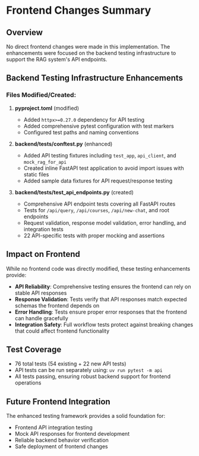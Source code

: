 # Frontend Changes Summary

## Overview
No direct frontend changes were made in this implementation. The enhancements were focused on the backend testing infrastructure to support the RAG system's API endpoints.

## Backend Testing Infrastructure Enhancements

### Files Modified/Created:

1. **pyproject.toml** (modified)
   - Added `httpx>=0.27.0` dependency for API testing
   - Added comprehensive pytest configuration with test markers
   - Configured test paths and naming conventions

2. **backend/tests/conftest.py** (enhanced)
   - Added API testing fixtures including `test_app`, `api_client`, and `mock_rag_for_api`
   - Created inline FastAPI test application to avoid import issues with static files
   - Added sample data fixtures for API request/response testing

3. **backend/tests/test_api_endpoints.py** (created)
   - Comprehensive API endpoint tests covering all FastAPI routes
   - Tests for `/api/query`, `/api/courses`, `/api/new-chat`, and root endpoints
   - Request validation, response model validation, error handling, and integration tests
   - 22 API-specific tests with proper mocking and assertions

## Impact on Frontend
While no frontend code was directly modified, these testing enhancements provide:

- **API Reliability**: Comprehensive testing ensures the frontend can rely on stable API responses
- **Response Validation**: Tests verify that API responses match expected schemas the frontend depends on
- **Error Handling**: Tests ensure proper error responses that the frontend can handle gracefully
- **Integration Safety**: Full workflow tests protect against breaking changes that could affect frontend functionality

## Test Coverage
- 76 total tests (54 existing + 22 new API tests)
- API tests can be run separately using: `uv run pytest -m api`
- All tests passing, ensuring robust backend support for frontend operations

## Future Frontend Integration
The enhanced testing framework provides a solid foundation for:
- Frontend API integration testing
- Mock API responses for frontend development
- Reliable backend behavior verification
- Safe deployment of frontend changes